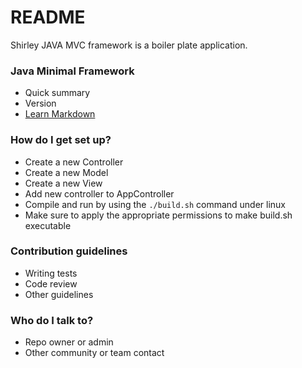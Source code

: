 # README #

Shirley JAVA MVC framework is a boiler plate application.


### Java Minimal Framework ###

* Quick summary
* Version
* [Learn Markdown](https://bitbucket.org/tutorials/markdowndemo)

### How do I get set up? ###

* Create a new Controller
* Create a new Model
* Create a new View
* Add new controller to AppController
* Compile and run by using the ```./build.sh``` command under linux
* Make sure to apply the appropriate permissions to make build.sh executable

### Contribution guidelines ###

* Writing tests
* Code review
* Other guidelines

### Who do I talk to? ###

* Repo owner or admin
* Other community or team contact
